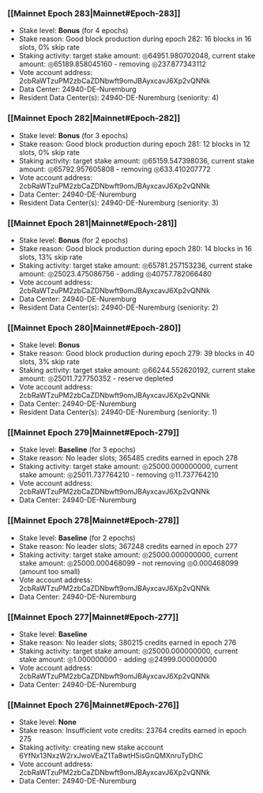 ### [[Mainnet Epoch 283|Mainnet#Epoch-283]]
* Stake level: **Bonus** (for 4 epochs)
* Stake reason: Good block production during epoch 282: 16 blocks in 16 slots, 0% skip rate
* Staking activity: target stake amount: ◎64951.980702048, current stake amount: ◎65189.858045160 - removing ◎237.877343112
* Vote account address: 2cbRaWTzuPM2zbCaZDNbwft9omJBAyxcavJ6Xp2vQNNk
* Data Center: 24940-DE-Nuremburg
* Resident Data Center(s): 24940-DE-Nuremburg (seniority: 4)
### [[Mainnet Epoch 282|Mainnet#Epoch-282]]
* Stake level: **Bonus** (for 3 epochs)
* Stake reason: Good block production during epoch 281: 12 blocks in 12 slots, 0% skip rate
* Staking activity: target stake amount: ◎65159.547398036, current stake amount: ◎65792.957605808 - removing ◎633.410207772
* Vote account address: 2cbRaWTzuPM2zbCaZDNbwft9omJBAyxcavJ6Xp2vQNNk
* Data Center: 24940-DE-Nuremburg
* Resident Data Center(s): 24940-DE-Nuremburg (seniority: 3)
### [[Mainnet Epoch 281|Mainnet#Epoch-281]]
* Stake level: **Bonus** (for 2 epochs)
* Stake reason: Good block production during epoch 280: 14 blocks in 16 slots, 13% skip rate
* Staking activity: target stake amount: ◎65781.257153236, current stake amount: ◎25023.475086756 - adding ◎40757.782066480
* Vote account address: 2cbRaWTzuPM2zbCaZDNbwft9omJBAyxcavJ6Xp2vQNNk
* Data Center: 24940-DE-Nuremburg
* Resident Data Center(s): 24940-DE-Nuremburg (seniority: 2)
### [[Mainnet Epoch 280|Mainnet#Epoch-280]]
* Stake level: **Bonus**
* Stake reason: Good block production during epoch 279: 39 blocks in 40 slots, 3% skip rate
* Staking activity: target stake amount: ◎66244.552620192, current stake amount: ◎25011.727750352 - reserve depleted
* Vote account address: 2cbRaWTzuPM2zbCaZDNbwft9omJBAyxcavJ6Xp2vQNNk
* Data Center: 24940-DE-Nuremburg
* Resident Data Center(s): 24940-DE-Nuremburg (seniority: 1)
### [[Mainnet Epoch 279|Mainnet#Epoch-279]]
* Stake level: **Baseline** (for 3 epochs)
* Stake reason: No leader slots; 365485 credits earned in epoch 278
* Staking activity: target stake amount: ◎25000.000000000, current stake amount: ◎25011.737764210 - removing ◎11.737764210
* Vote account address: 2cbRaWTzuPM2zbCaZDNbwft9omJBAyxcavJ6Xp2vQNNk
* Data Center: 24940-DE-Nuremburg
### [[Mainnet Epoch 278|Mainnet#Epoch-278]]
* Stake level: **Baseline** (for 2 epochs)
* Stake reason: No leader slots; 367248 credits earned in epoch 277
* Staking activity: target stake amount: ◎25000.000000000, current stake amount: ◎25000.000468099 - not removing ◎0.000468099 (amount too small)
* Vote account address: 2cbRaWTzuPM2zbCaZDNbwft9omJBAyxcavJ6Xp2vQNNk
* Data Center: 24940-DE-Nuremburg
### [[Mainnet Epoch 277|Mainnet#Epoch-277]]
* Stake level: **Baseline**
* Stake reason: No leader slots; 380215 credits earned in epoch 276
* Staking activity: target stake amount: ◎25000.000000000, current stake amount: ◎1.000000000 - adding ◎24999.000000000
* Vote account address: 2cbRaWTzuPM2zbCaZDNbwft9omJBAyxcavJ6Xp2vQNNk
* Data Center: 24940-DE-Nuremburg
### [[Mainnet Epoch 276|Mainnet#Epoch-276]]
* Stake level: **None**
* Stake reason: Insufficient vote credits: 23764 credits earned in epoch 275
* Staking activity: creating new stake account 6YfNx13NxzW2rxJwoVEaZ1Ta8wtH5isGnQMXnruTyDhC
* Vote account address: 2cbRaWTzuPM2zbCaZDNbwft9omJBAyxcavJ6Xp2vQNNk
* Data Center: 24940-DE-Nuremburg